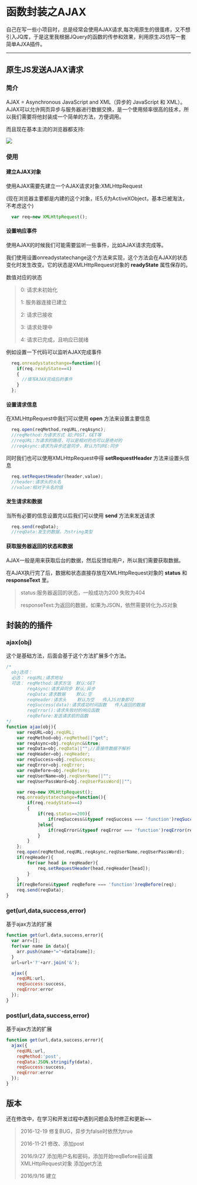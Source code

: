 # 函数封装之AJAX

自己在写一些小项目时，总是经常会使用AJAX请求,每次用原生的很蛋疼，又不想引入JQ库，于是这里我根据JQuery的函数的传参和效果，利用原生JS仿写一套简单AJXA插件。

---
## 原生JS发送AJAX请求

### 简介

AJAX = Asynchronous JavaScript and XML（异步的 JavaScript 和 XML）。
AJAX可以允许网页异步与服务器进行数据交换，是一个使用频率很高的技术，所以我们需要将他封装成一个简单的方法，方便调用。

而且现在基本主流的浏览器都支持:

![](http://o7yupdhjc.bkt.clouddn.com/16-9-16/93876512.jpg)

### 使用

#### 建立AJAX对象

使用AJAX需要先建立一个AJAX请求对象:XMLHttpRequest

(现在浏览器主要都是内建的这个对象，IE5,6为ActiveXObject，基本已被淘汰，不考虑这个)

``` javascript
  var req=new XMLHttpRequest();
```

#### 设置响应事件

使用AJAX的时候我们可能需要监听一些事件，比如AJAX请求完成等。

我们使用设置onreadystatechange这个方法来实现，这个方法会在AJAX的状态变化时发生改变。它的状态是XMLHttpRequest对象的 **readyState** 属性保存的。

数值对应的状态

> 0: 请求未初始化
>
> 1: 服务器连接已建立
>
> 2: 请求已接收
>
> 3: 请求处理中
>
> 4: 请求已完成，且响应已就绪

例如设置一下代码可以监听AJAX完成事件

``` javascript
  req.onreadystatechange=function(){
    if(req.readyState==4)
    {
      //填写AJAX完成后的事件
    }
  };
```
#### 设置请求信息

在XMLHttpRequest中我们可以使用 **open** 方法来设置主要信息

``` javascript
  req.open(reqMethod,reqURL,reqAsync);
  //reqMethod:为请求方式 如:POST，GET等
  //reqURL:为请求的路径，可以是相对的也可以是绝对的
  //reqAsync:请求为异步还是同步，默认为TURE:同步
```

同时我们也可以使用XMLHttpRequest中得 **setRequestHeader** 方法来设置头信息

``` javascript
  req.setRequestHeader(header,value);
  //header:请求头的头名
  //value:相对于头名的值
```

#### 发生请求和数据

当所有必要的信息设置完以后我们可以使用 **send** 方法来发送请求

``` javascript
  req.send(reqData);
  //reqData:发生的数据，为string类型
```

#### 获取服务器返回的状态和数据

AJAX一般是用来获取后台的数据，然后反馈给用户，所以我们需要获取数据。

在AJAX执行完了后，数据和状态直接存放在XMLHttpRequest对象的 **status** 和 **responseText** 里。

>status:服务器返回的状态，一般成功为200 失败为404
>
>responseText:为返回的数据，如果为JSON，依然需要转化为JS对象

## 封装的的插件

### ajax(obj)

这个是基础方法，后面会基于这个方法扩展多个方法。

``` javascript
/*
  obj选项：
  必选： reqURL:请求地址    
  可选： reqMethod:请求方法  默认:GET
        reqAsync:请求异同步 默认:异步
        reqData:请求数据    默认:空
        reqHeader:请求头    默认为空   传入JS对象即可
        reqSuccess(data):请求成功时间函数   传入返回的数据
        reqError():请求失败时的响应函数
        reqBefore:发送请求前的函数
*/
function ajax(obj){
	var reqURL=obj.reqURL;
	var reqMethod=obj.reqMethod||"get";
	var reqAsync=obj.reqAsync&&true;
	var reqData=obj.reqData||"";//直接传数据不解析
	var reqHeader=obj.reqHeader;
	var reqSuccess=obj.reqSuccess;
	var reqError=obj.reqError;
	var reqBefore=obj.reqBefore;
	var reqUserName=obj.reqUserName||"";
	var reqUserPassWord=obj.reqUserPassWord||"";

	var req=new XMLHttpRequest();
	req.onreadystatechange=function(){
		if(req.readyState==4)
		{
			if(req.status==200){
				if(reqSuccess&&typeof reqSuccess === 'function')reqSuccess(req.responseText);
			}else{
				if(reqError&&typeof reqError === 'function')reqError(req.responseText);
			}
		}
	};
	req.open(reqMethod,reqURL,reqAsync,reqUserName,reqUserPassWord);
	if(reqHeader){
		for(var head in reqHeader){
			req.setRequestHeader(head,reqHeader[head]);
		}
	}
	if(reqBefore&&typeof reqBefore === 'function')reqBefore(req);
	req.send(reqData);
}
```

### get(url,data,success,error)

基于ajax方法的扩展

``` javascript
function get(url,data,success,error){
  var arr=[];
  for(var name in data){
    arr.push(name+"="+data[name]);
  }
  url=url+'?'+arr.join('&');

  ajax({
    reqURL:url,
    reqSuccess:success,
    reqError:error
  });
}
```

### post(url,data,success,error)

基于ajax方法的扩展

``` javascript
function get(url,data,success,error){
  ajax({
    reqURL:url,
    reqMethod:'post',
    reqData:JSON.stringify(data),
    reqSuccess:success,
    reqError:error
  });
}
```

## 版本
还在修改中，在学习和开发过程中遇到问题会及时修正和更新~~

> 2016-12-19  修复BUG，异步为false时依然为true
>
> 2016-11-21  修改、添加post
>
> 2016/9/27   添加用户名和密码，添加开始reqBefore前设置XMLHttpRequest对象 添加get方法
>
> 2016/9/16   建立
